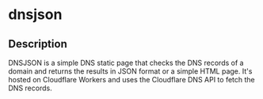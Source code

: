 # dnsjson

## Description

DNSJSON is a simple DNS static page that checks the DNS records of a domain and returns the results in JSON format or a simple HTML page. It's hosted on Cloudflare Workers and uses the Cloudflare DNS API to fetch the DNS records.
